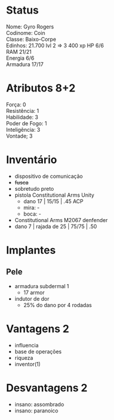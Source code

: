 # Status
Nome: Gyro Rogers  
Codinome: Coin  
Classe: Baixo-Corpe  
Edinhos: 21.700 
lvl 2 => 3
400 xp
HP 6/6   
RAM 21/21   
Energia 6/6   
Armadura 17/17   

# Atributos 8+2
Força: 0  
Resistência: 1  
Habilidade: 3  
Poder de Fogo: 1   
Inteligência: 3  
Vontade; 3   

# Inventário
- dispositivo de comunicação
- ~~fusca~~
- sobretudo preto
- pistola Constitutional Arms Unity
	- dano 17 | 15/15 | .45 ACP
	- mira: -
	- boca: -
- Constitutional Arms M2067 denfender
- dano 7 | rajada de 25 | 75/75 | .50

# Implantes 
## Pele
- armadura subdermal 1
	- 17 armor
- indutor de dor
	- 25% do dano por 4 rodadas

# Vantagens 2 
- influencia
- base de operações
- riqueza
- inventor(1)
# Desvantagens 2
- insano: assombrado
- insano: paranoico